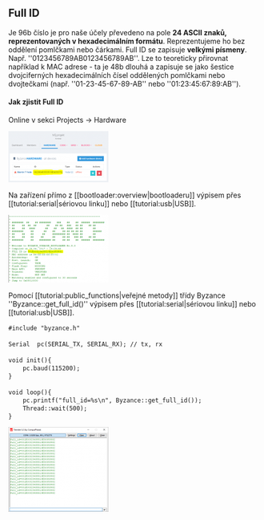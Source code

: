 ## Full ID


Je 96b číslo je pro naše účely převedeno na pole **24 ASCII znaků, reprezentovaných v hexadecimálním formátu**. Reprezentujeme ho bez oddělení pomlčkami nebo čárkami. Full ID se zapisuje **velkými písmeny**. Např. ''0123456789AB0123456789AB''. Lze to teoreticky přirovnat například k MAC adrese - ta je 48b dlouhá a zapisuje se jako šestice dvojciferných hexadecimálních čísel oddělených pomlčkami nebo dvojtečkami (např. ''01-23-45-67-89-AB'' nebo ''01:23:45:67:89:AB'').

#### Jak zjistit Full ID

Online v sekci Projects -> Hardware

![](/images/hardware/fullid.png)

Na zařízení přímo z [[bootloader:overview|bootloaderu]] výpisem přes [[tutorial:serial|sériovou linku]] nebo [[tutorial:usb|USB]].

![](/images/hardware/fullid_bootloader.png)


Pomocí [[tutorial:public_functions|veřejné metody]] třídy Byzance ''Byzance::get_full_id()'' výpisem přes [[tutorial:serial|sériovou linku]] nebo [[tutorial:usb|USB]].

```
#include "byzance.h"

Serial	pc(SERIAL_TX, SERIAL_RX); // tx, rx

void init(){
    pc.baud(115200);
}

void loop(){
    pc.printf("full_id=%s\n", Byzance::get_full_id());
    Thread::wait(500);
}
```

![](/images/hardware/full_id_code.png)


